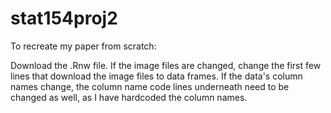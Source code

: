 # stat154proj2

To recreate my paper from scratch:

Download the .Rnw file.
If the image files are changed, change the first few lines that download the image files to data frames.
If the data's column names change, the column name code lines underneath need to be changed as well, as I have hardcoded the column names.
